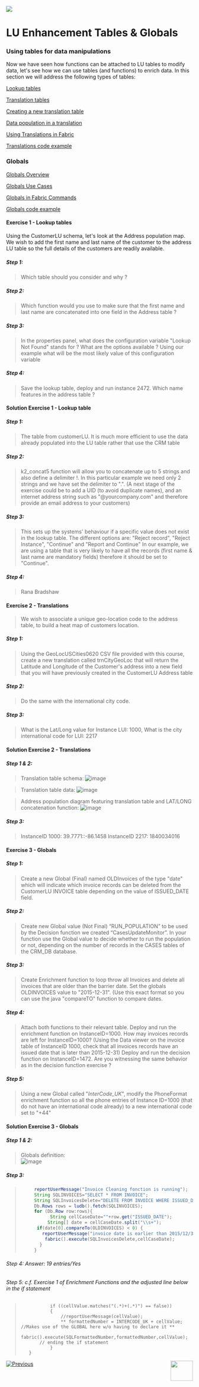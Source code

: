![](/academy/Training_Level_1/05_LU_Enhancements/images/EnhancementTablesState.PNG) 

#   LU Enhancement Tables & Globals


### Using tables for data manipulations

Now we have seen how functions can be attached to LU tables to modify data, let's see how we can use tables (and functions) 
to enrich data.
In this section we will address the following types of tables:

[Lookup tables](/articles/07_table_population/11_lookup_tables.md)

[Translation tables](/articles/09_translations/01_translations_overview_and_use_cases.md)

[Creating a new translation table](/articles/09_translations/02_creating_a_new_translation_in_fabric.md) 

[Data population in a translation](/articles/09_translations/03_data_population_in_a_translation.md)

[Using Translations in Fabric](/articles/09_translations/04_using_translations_in_fabric.md)

[Translations code example](/articles/09_translations/05_translations_code_examples.md)



### Globals

[Globals Overview](/articles/08_globals/01_globals_overview.md)

[Globals Use Cases](/articles/08_globals/02_globals_use_cases.md)

[Globals in Fabric Commands](/articles/08_globals/03_set_globals.md)

[Globals code example](/articles/08_globals/04_globals_code_examples.md)





#### Exercise 1 - Lookup tables

Using the CustomerLU schema, let's look at the Address population map. We wish to add the first name and last name of the 
customer to the address LU table so the full details of the customers are readily available.
##### Step 1: 
> Which table should you consider and why ?
##### Step 2: 
> Which function would you use to make sure that the first name and last name are concatenated into one field in 
> the Address table ?
##### Step 3: 
> In the properties panel, what does the configuration variable "Lookup Not Found" stands for ? What are the options 
> available ? Using our example what will be the most likely value of this configuration variable
##### Step 4: 
> Save the lookup table, deploy and run instance 2472. Which name features in the address table ?




#### Solution Exercise 1 - Lookup table

##### Step 1: 
>The table from customerLU. It is much more efficient to use the data already populated into the LU table rather that use
>the CRM table
##### Step 2: 
>k2_concat5 function will allow you to concatenate up to 5 strings and also define a delimiter !. In this particular example we 
>need only 2 strings and we have set the delimiter to ".". (A next stage of the exercise could be to add a UID (to avoid duplicate
>names), and an internet address string such as "@yourcompany.com" and therefore provide an email address to your customers)
##### Step 3:
>This sets up the systems' behaviour if a specific value does not exist in the lookup table. The different options are: "Reject record", 
>"Reject Instance", "Continue" and "Report and Continue"
>In our example, we are using a table that is very likely to have all the records (first name & last name are mandatory fields) 
>therefore it should be set to "Continue".
##### Step 4: 
>Rana Bradshaw




#### Exercise 2 - Translations
>We wish to associate a unique geo-location code to the address table, to build a heat map of customers location.
##### Step 1: 
>Using the GeoLocUSCities0620 CSV file provided with this course, create a new translation called trnCityGeoLoc that will 
>return the Latitude and Longitude of the Customer's address into a new field that you will have previously created in the 
>CustomerLU Address table
##### Step 2: 
>Do the same with the international city code.
##### Step 3: 
>What is the Lat/Long value for Instance LUI: 1000, What is the city international code for LUI: 2217



#### Solution Exercise 2 - Translations

##### Step 1 & 2:
>Translation table schema:
>![image](/academy/Training_Level_1/05_LU_Enhancements/images/TransExe2-OverviewCapture%20(3).PNG) 

>Translation table data:
>![image](/academy/Training_Level_1/05_LU_Enhancements/images/TransExe2-OverviewCapture%20(2).PNG) 

>Address population diagram featuring translation table and LAT/LONG concatenation function:
>![image](/academy/Training_Level_1/05_LU_Enhancements/images/TransExe2-OverviewCapture%20(1).PNG)

##### Step 3:
>InstanceID 1000: 39.7771::-86.1458
>InstanceID 2217: 1840034016


#### Exercise 3 - Globals
##### Step 1: 
>Create a new Global (Final) named OLDInvoices of the type "date" which will indicate which invoice records can be 
>deleted from the CustomerLU INVOICE table depending on the value of ISSUED_DATE field.
##### Step 2: 
>Create new Global value (Not Final) “RUN_POPULATION” to be used by the Decision function we created 
>“CasesUpdateMonitor”. In your function use the Global value to decide whether to run the population or not, depending on the number 
>of records in the CASES tables of the CRM_DB database. 
##### Step 3: 
>Create Enrichment function to loop throw all Invoices and delete all invoices that are older than the barrier date.
>Set the globals OLDINVOICES value to "2015-12-31". (Use this exact format so you can use the java "compareTO" function to compare dates. 
##### Step 4: 
>Attach both functions to their relevant table.
>Deploy and run the enrichment function on InstanceID=1000. How may invoices records are left for InstanceID=1000? (Using the Data 
>viewer on the invoice table of InstanceID 1000, check that all invoices records have an issued date that is later than 2015-12-31)
>Deploy and run the decision function on InstanceID=1472. Are you witnessing the same behavior as in the decision function exercise ? 
##### Step 5:
>Using a new Global called "*InterCode_UK*", modify the PhoneFormat enrichment function so all the phone entries of Instance ID=1000
>(that do not have an international code already) to a new international code set to "+44"




#### Solution Exercise 3 - Globals
##### Step 1 & 2:
>Globals definition:    
>![image](/academy/Training_Level_1/05_LU_Enhancements/images/GlobalExe3OverviewCapture.png)

##### Step 3:      
      
>```java
>      reportUserMessage("Invoice Cleaning fonction is running");
>      String SQLINVOICES="SELECT * FROM INVOICE";
>      String SQLInvoicesDelete="DELETE FROM INVOICE WHERE ISSUED_DATE = ?";
>      Db.Rows rows = ludb().fetch(SQLINVOICES);
>      for (Db.Row row:rows){
>            String cellCaseDate=""+row.get("ISSUED_DATE");
>           String[] date = cellCaseDate.split("\\s+");
>       if(date[0].compareTo(OLDINVOICES) < 0) {
>         reportUserMessage("invoice date is earlier than 2015/12/31");
>          fabric().execute(SQLInvoicesDelete,cellCaseDate);
>        }
>      }
>```

###### Step 4: Answer: 19 entries/Yes
###### Step 5: c.f. Exercise 1 of Enrichment Functions and the adjusted line below in the if statement
            
>                if ((cellValue.matches("(.*)+(.*)") == false))
>                {
>                    //reportUserMessage(cellValue);
>                    ** formattedNumber = INTERCODE_UK + cellValue; //Makes use of the GLOBAL here w/o having to declare it **
>                    fabric().execute(SQLFormattedNumber,formattedNumber,cellValue);
>            // ending the if statement		
>                }
>        }


[![Previous](/articles/images/Previous.png)](/academy/Training_Level_1/05_LU_Enhancements/03_LU_Enhancements_Functions_flow.md)
[<img align="right" width="60" height="54" src="/articles/images/Next.png">](/academy/Training_Level_1/05_LU_Enhancements/05_LU_Enhancements_Quiz.md)

